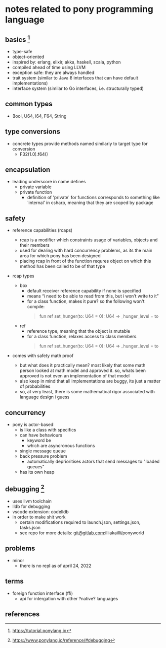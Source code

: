 # notes related to pony programming language

## basics [^1]

- type-safe
- object-oriented
- inspired by: erlang, elixir, akka, haskell, scala, python
- compiled ahead of time using LLVM
- exception safe: they are always handled
- trait system (similar to Java 8 interfaces that can have default implementations)
- interface system (similar to Go interfaces, i.e. structurally typed)

## common types

- Bool, U64, I64, F64, String


## type conversions

- concrete types provide methods named similarly to target type for conversion
  - F32(1.0).f64()


## encapsulation

- leading underscore in name defines
  - private variable
  - private function
    - definition of 'private' for functions corresponds to something like 'internal' in csharp,
      meaning that they are scoped by package


## safety

- reference capabilities (rcaps)
  - rcap is a modifier which constraints usage of variables, objects and their members
  - used for dealing with hard concurrency problems, as its the main area for which pony has been designed
  - placing rcap in front of the function requres object on which this method has been called to be of that type

- rcap types
  - box 
    - default receiver reference capability if none is specified
    - means “i need to be able to read from this, but i won’t write to it”
    - for a class function, makes it pure? so the following won't compile:
      > fun ref set_hunger(to: U64 = 0): U64 => _hunger_level = to
  - ref
    - reference type, meaning that the object is mutable
    - for a class function, relaxes access to class members
      > fun ref set_hunger(to: U64 = 0): U64 => _hunger_level = to


- comes with safety math proof
  - but what does it practically mean? most likely that some math person looked at math
    model and approved it. so, whats been approved is not even an implementation of that model
  - also keep in mind that all implementations are buggy, its just a matter of probabilities
  - so, at very least, there is some mathematical rigor associated with language design i guess


## concurrency

- pony is actor-based
  - is like a class with specifics
  - can have behaviours
    - keyword be
    - which are asyncronous functions
  - single message queue
  - back pressure problem
    - automatically deprioritises actors that send messages to "loaded queues"
  - has its own heap


## debugging [^2]

- uses llvm toolchain
- lldb for debugging
- vscode extension: codelldb
- in order to make shit work
  - certain modifications required to launch.json, settings.json, tasks.json
  - see repo for more details: git@gitlab.com:illiakailli/ponyworld 

## problems

- minor
  - there is no repl as of april 24, 2022


## terms

- foreign function interface (ffi)
  - api for intergation with other ?native? languages


## references

[^1]: https://tutorial.ponylang.io
[^2]: https://www.ponylang.io/reference/#debugging
